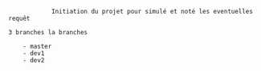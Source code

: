 
                Initiation du projet pour simulé et noté les eventuelles requêt

    3 branches la branches 
    
        - master
        - dev1
        - dev2 
